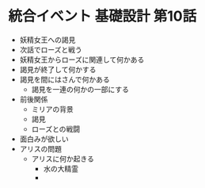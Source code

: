 # 統合イベント 基礎設計 第10話
- 妖精女王への謁見
- 次話でローズと戦う
- 妖精女王からローズに関連して何かある
- 謁見が終了して何かする
- 謁見を間にはさんで何かある
  - 謁見を一連の何かの一部にする
- 前後関係
  - ミリアの背景
  - 謁見
  - ローズとの戦闘
- 面白みが欲しい
- アリスの問題
  - アリスに何か起きる
    - 水の大精霊
    - 

